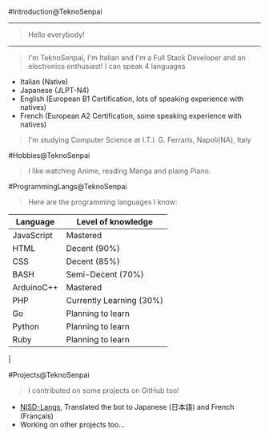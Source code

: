 #Introduction@TeknoSenpai
***
> Hello everybody! 
***
> I'm TeknoSenpai, I'm Italian and I'm a Full Stack Developer and an electronics enthusiast!
> I can speak 4 languages
- Italian (Native)
- Japanese (JLPT-N4)
- English (European B1 Certification, lots of speaking experience with natives)
- French (European A2 Certification, some speaking experience with natives)
> I'm studying Computer Science at I.T.I. G. Ferraris, Napoli(NA), Italy

#Hobbies@TeknoSenpai
> I like watching Anime, reading Manga and plaing Piano.

#ProgrammingLangs@TeknoSenpai
> Here are the programming languages I know:

| Language                            | Level of knowledge                                                                                                       |
|-------------------------------------|--------------------------------------------------------------------------------------------------------------------------|
| JavaScript                          | Mastered                                                                                                                 |
| HTML                                | Decent (90%)                                                                                                             |
| CSS                                 | Decent (85%)                                                                                                             |
| BASH                                | Semi-Decent (70%)                                                                                                        |
| ArduinoC++                          | Mastered                                                                                                                 |
| PHP                                 | Currently Learning (30%)                                                                                                 |
| Go                                  | Planning to learn                                                                                                        |
| Python                              | Planning to learn                                                                                                        |
| Ruby                                | Planning to learn                                                                                                        |
|

#Projects@TeknoSenpai
> I contributed on some projects on GitHub too!
- [NISD-Langs](https://github.com/Polliog/NISD-Langs), Translated the bot to Japanese (日本語) and French (Français)
- Working on other projects too...
